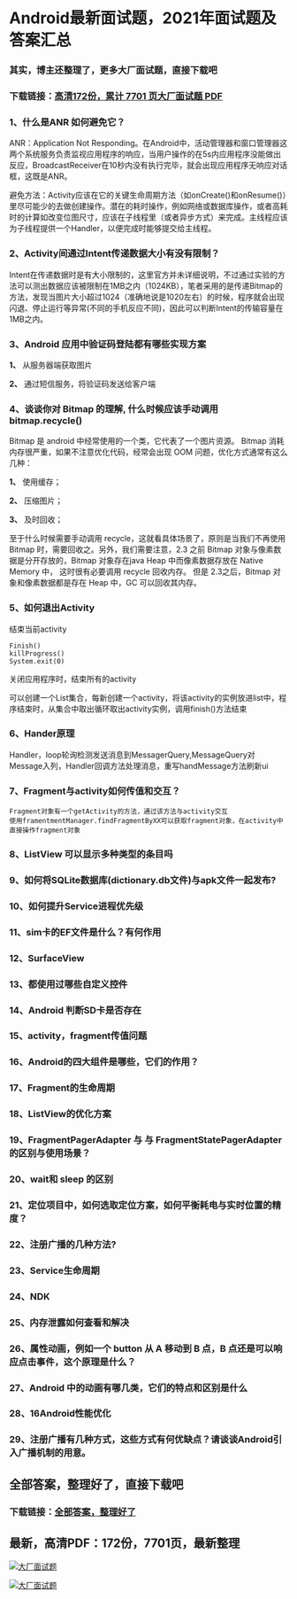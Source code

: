 # Android最新面试题，2021年面试题及答案汇总

### 其实，博主还整理了，更多大厂面试题，直接下载吧

### 下载链接：[高清172份，累计 7701 页大厂面试题  PDF](https://github.com/souyunku/DevBooks/blob/master/docs/index.md)



### 1、什么是ANR 如何避免它？

ANR：Application Not Responding。在Android中，活动管理器和窗口管理器这两个系统服务负责监视应用程序的响应，当用户操作的在5s内应用程序没能做出反应，BroadcastReceiver在10秒内没有执行完毕，就会出现应用程序无响应对话框，这既是ANR。

避免方法：Activity应该在它的关键生命周期方法（如onCreate()和onResume()）里尽可能少的去做创建操作。潜在的耗时操作，例如网络或数据库操作，或者高耗时的计算如改变位图尺寸，应该在子线程里（或者异步方式）来完成。主线程应该为子线程提供一个Handler，以便完成时能够提交给主线程。


### 2、Activity间通过Intent传递数据大小有没有限制？

Intent在传递数据时是有大小限制的，这里官方并未详细说明，不过通过实验的方法可以测出数据应该被限制在1MB之内（1024KB），笔者采用的是传递Bitmap的方法，发现当图片大小超过1024（准确地说是1020左右）的时候，程序就会出现闪退、停止运行等异常(不同的手机反应不同)，因此可以判断Intent的传输容量在1MB之内。


### 3、Android 应用中验证码登陆都有哪些实现方案

**1、** 从服务器端获取图片

**2、** 通过短信服务，将验证码发送给客户端


### 4、谈谈你对 Bitmap 的理解, 什么时候应该手动调用 bitmap.recycle()

Bitmap 是 android 中经常使用的一个类，它代表了一个图片资源。 Bitmap 消耗内存很严重，如果不注意优化代码，经常会出现 OOM 问题，优化方式通常有这么几种：

**1、** 使用缓存；

**2、** 压缩图片；

**3、** 及时回收；

至于什么时候需要手动调用 recycle，这就看具体场景了，原则是当我们不再使用 Bitmap 时，需要回收之。另外，我们需要注意，2.3 之前 Bitmap 对象与像素数据是分开存放的，Bitmap 对象存在java Heap 中而像素数据存放在 Native Memory 中， 这时很有必要调用 recycle 回收内存。 但是 2.3之后，Bitmap 对象和像素数据都是存在 Heap 中，GC 可以回收其内存。


### 5、如何退出Activity

结束当前activity

```
Finish()
killProgress()
System.exit(0)
```

关闭应用程序时，结束所有的activity

可以创建一个List集合，每新创建一个activity，将该activity的实例放进list中，程序结束时，从集合中取出循环取出activity实例，调用finish()方法结束


### 6、Hander原理

Handler，loop轮询检测发送消息到MessagerQuery,MessageQuery对Message入列，Handler回调方法处理消息，重写handMessage方法刷新ui


### 7、Fragment与activity如何传值和交互？

```
Fragment对象有一个getActivity的方法，通过该方法与activity交互
使用framentmentManager.findFragmentByXX可以获取fragment对象，在activity中直接操作fragment对象
```


### 8、ListView 可以显示多种类型的条目吗
### 9、如何将SQLite数据库(dictionary.db文件)与apk文件一起发布?
### 10、如何提升Service进程优先级
### 11、sim卡的EF文件是什么？有何作用
### 12、SurfaceView
### 13、都使用过哪些自定义控件
### 14、Android 判断SD卡是否存在
### 15、activity，fragment传值问题
### 16、Android的四大组件是哪些，它们的作用？
### 17、Fragment的生命周期
### 18、ListView的优化方案
### 19、FragmentPagerAdapter 与 与 FragmentStatePagerAdapter 的区别与使用场景？
### 20、wait和 sleep 的区别
### 21、定位项目中，如何选取定位方案，如何平衡耗电与实时位置的精度？
### 22、注册广播的几种方法?
### 23、Service生命周期
### 24、NDK
### 25、内存泄露如何查看和解决
### 26、属性动画，例如一个 button 从 A 移动到 B 点，B 点还是可以响应点击事件，这个原理是什么？
### 27、Android 中的动画有哪几类，它们的特点和区别是什么
### 28、16Android性能优化
### 29、注册广播有几种方式，这些方式有何优缺点？请谈谈Android引入广播机制的用意。




## 全部答案，整理好了，直接下载吧

### 下载链接：[全部答案，整理好了](https://www.souyunku.com/wp-content/uploads/weixin/githup-weixin-2.png)




## 最新，高清PDF：172份，7701页，最新整理

[![大厂面试题](https://www.souyunku.com/wp-content/uploads/weixin/mst.png "架构师专栏")](https://www.souyunku.com/wp-content/uploads/weixin/githup-weixin.png "架构师专栏")

[![大厂面试题](https://www.souyunku.com/wp-content/uploads/weixin/githup-weixin.png "架构师专栏")](https://www.souyunku.com/wp-content/uploads/weixin/githup-weixin.png "架构师专栏")

